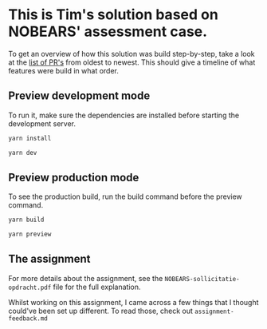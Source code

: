 # This is Tim's solution based on NOBEARS' assessment case.

To get an overview of how this solution was build step-by-step, take a look at the [list of PR's][1] from oldest to newest.
This should give a timeline of what features were build in what order.

## Preview development mode

To run it, make sure the dependencies are installed before starting the development server.

```bash
yarn install

yarn dev
```

## Preview production mode

To see the production build, run the build command before the preview command.

```bash
yarn build

yarn preview
```

## The assignment

For more details about the assignment, see the ``NOBEARS-sollicitatie-opdracht.pdf`` file for the full explanation.

Whilst working on this assignment, I came across a few things that I thought could've been set up different. To read those, check out `assignment-feedback.md`


[1]: https://github.com/TimDirks/NOBEARS-assessment/pulls?q=is%3Apr+is%3Aclosed+sort%3Acreated-asc

